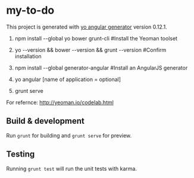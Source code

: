 # my-to-do

This project is generated with [yo angular generator](https://github.com/yeoman/generator-angular)
version 0.12.1.


1. npm install --global yo bower grunt-cli 					#Install the Yeoman toolset

2. yo --version && bower --version && grunt --version 		#Confirm installation

3. npm install --global generator-angular					#Install an AngularJS generator

4. yo angular [name of application = optional]

5. grunt serve


For refernce:
	http://yeoman.io/codelab.html




## Build & development

Run `grunt` for building and `grunt serve` for preview.

## Testing

Running `grunt test` will run the unit tests with karma.
